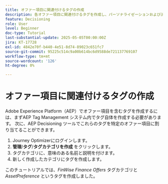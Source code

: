 ```yaml
---
title: オファー項目に関連付けるタグの作成
description: 各オファー項目に関連付けるタグを作成し、パーソナライゼーションおよび決定の際にルールや戦略を検索、フィルタリングおよび適用しやすくします。
feature: Decisioning
role: User
level: Beginner
doc-type: Tutorial
last-substantial-update: 2025-05-05T00:00:00Z
jira: KT-17728
exl-id: 4842e70f-b440-4e51-8d74-89023c651fc7
source-git-commit: 95225c514c9a00b614bc6d9588de721137769107
workflow-type: tm+mt
source-wordcount: '126'
ht-degree: 0%

---
```


# オファー項目に関連付けるタグの作成

Adobe Experience Platform（AEP）でオファー項目を含むタグを作成するには、まずAEP Tag Management システム内でタグ自体を作成する必要があります。 次に、AEP Decisioning ツールでこれらのタグを特定のオファー項目に割り当てることができます。

1. Journey Optimizerにログインします。
1. **管理**/**タグ**/**タグカテゴリを作成** をクリックします。
1. タグカテゴリに、意味のある名前と説明を付けます。
1. 新しく作成したカテゴリにタグを作成します。

このチュートリアルでは、_FinWise Finance Offers_ タグカテゴリと _AssetPreference_ というタグを作成しました。
